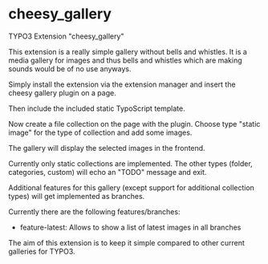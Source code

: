 # cheesy_gallery
TYPO3 Extension "cheesy_gallery"

This extension is a really simple gallery without bells and whistles. It is a media gallery for images and thus bells and whistles which are making sounds would be of no use anyways.

Simply install the extension via the extension manager and insert the cheesy gallery plugin on a page.

Then include the included static TypoScript template.

Now create a file collection on the page with the plugin. Choose type "static image" for the type of collection and add some images.

The gallery will display the selected images in the frontend.

Currently only static collections are implemented. The other types (folder, categories, custom) will echo an "TODO" message and exit.

Additional features for this gallery (except support for additional collection types) will get implemented as branches.

Currently there are the following features/branches:
 * feature-latest: Allows to show a list of latest images in all branches

 The aim of this extension is to keep it simple compared to other current galleries for TYPO3.
